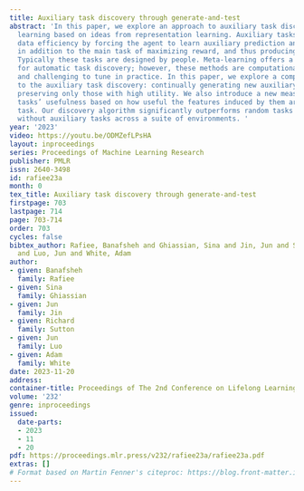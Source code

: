 ```yaml
---
title: Auxiliary task discovery through generate-and-test
abstract: 'In this paper, we explore an approach to auxiliary task discovery in reinforcement
  learning based on ideas from representation learning. Auxiliary tasks tend to improve
  data efficiency by forcing the agent to learn auxiliary prediction and control objectives
  in addition to the main task of maximizing reward, and thus producing better representations.
  Typically these tasks are designed by people. Meta-learning offers a promising avenue
  for automatic task discovery; however, these methods are computationally expensive
  and challenging to tune in practice. In this paper, we explore a complementary approach
  to the auxiliary task discovery: continually generating new auxiliary tasks and
  preserving only those with high utility. We also introduce a new measure of auxiliary
  tasks’ usefulness based on how useful the features induced by them are for the main
  task. Our discovery algorithm significantly outperforms random tasks and learning
  without auxiliary tasks across a suite of environments. '
year: '2023'
video: https://youtu.be/ODMZefLPsHA
layout: inproceedings
series: Proceedings of Machine Learning Research
publisher: PMLR
issn: 2640-3498
id: rafiee23a
month: 0
tex_title: Auxiliary task discovery through generate-and-test
firstpage: 703
lastpage: 714
page: 703-714
order: 703
cycles: false
bibtex_author: Rafiee, Banafsheh and Ghiassian, Sina and Jin, Jun and Sutton, Richard
  and Luo, Jun and White, Adam
author:
- given: Banafsheh
  family: Rafiee
- given: Sina
  family: Ghiassian
- given: Jun
  family: Jin
- given: Richard
  family: Sutton
- given: Jun
  family: Luo
- given: Adam
  family: White
date: 2023-11-20
address:
container-title: Proceedings of The 2nd Conference on Lifelong Learning Agents
volume: '232'
genre: inproceedings
issued:
  date-parts:
  - 2023
  - 11
  - 20
pdf: https://proceedings.mlr.press/v232/rafiee23a/rafiee23a.pdf
extras: []
# Format based on Martin Fenner's citeproc: https://blog.front-matter.io/posts/citeproc-yaml-for-bibliographies/
---
```

